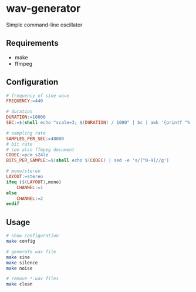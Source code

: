 # wav-generator

Simple command-line oscillator

## Requirements
- make
- ffmpeg

## Configuration
```Makefile
# frequency of sine wave
FREQUENCY:=440

# duration
DURATION:=10000
SEC:=$(shell echo "scale=3; $(DURATION) / 1000" | bc | awk '{printf "%.3f\n", $$0}')

# sampling rate
SAMPLES_PER_SEC:=48000
# bit rate
# see also ffmpeg document
CODEC:=pcm_s24le
BITS_PER_SAMPLE:=$(shell echo $(CODEC) | sed -e 's/[^0-9]//g')

# mono/stereo
LAYOUT:=stereo
ifeq ($(LAYOUT),mono)
	CHANNEL:=1
else
	CHANNEL:=2
endif
```

## Usage

```bash
# show configuration
make config

# generate wav file
make sine
make silence
make noise

# remove *.wav files
make clean
```
